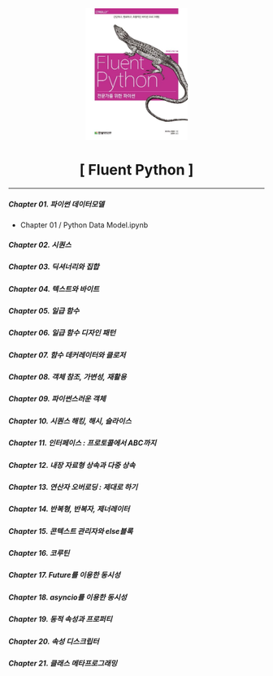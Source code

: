 <div align='center'>
    <img width=40% src='./assets/image.png'>
    <h1> [ Fluent Python ] </h1>
</div>

---  

##### Chapter 01. 파이썬 데이터모델
- Chapter 01 / Python Data Model.ipynb
##### Chapter 02. 시퀀스
##### Chapter 03. 딕셔너리와 집합
##### Chapter 04. 텍스트와 바이트
##### Chapter 05. 일급 함수
##### Chapter 06. 일급 함수 디자인 패턴
##### Chapter 07. 함수 데커레이터와 클로저
##### Chapter 08. 객체 참조, 가변성, 재활용
##### Chapter 09. 파이썬스러운 객체
##### Chapter 10. 시퀀스 해킹, 해시, 슬라이스
##### Chapter 11. 인터페이스 : 프로토콜에서 ABC까지
##### Chapter 12. 내장 자료형 상속과 다중 상속
##### Chapter 13. 연산자 오버로딩 : 제대로 하기
##### Chapter 14. 반복형, 반복자, 제너레이터
##### Chapter 15. 콘텍스트 관리자와 else블록
##### Chapter 16. 코루틴
##### Chapter 17. Future를 이용한 동시성
##### Chapter 18. asyncio를 이용한 동시성
##### Chapter 19. 동적 속성과 프로퍼티
##### Chapter 20. 속성 디스크립터
##### Chapter 21. 클래스 메타프로그래밍


